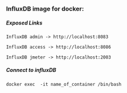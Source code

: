 ### InfluxDB image for docker:

##### Exposed Links

```
InfluxDB admin -> http://localhost:8083

InfluxDB access -> http://localhost:8086

InfluxDB jmeter -> http://localhost:2003
```

##### Connect to influxDB
```shell
docker exec  -it name_of_container /bin/bash
```

